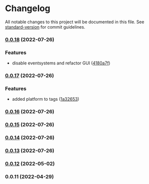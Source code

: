 # Changelog

All notable changes to this project will be documented in this file. See [standard-version](https://github.com/conventional-changelog/standard-version) for commit guidelines.

### [0.0.18](https://github.com/GieziJo/GithubIssueBugReporter_private/compare/v0.0.17...v0.0.18) (2022-07-26)


### Features

* disable eventsystems and refactor GUI ([4180a7f](https://github.com/GieziJo/GithubIssueBugReporter_private/commit/4180a7f839e6e57110692f15ffc9ea24cca5fb8c))

### [0.0.17](https://github.com/GieziJo/GithubIssueBugReporter_private/compare/v0.0.16...v0.0.17) (2022-07-26)


### Features

* added platform to tags ([1a32653](https://github.com/GieziJo/GithubIssueBugReporter_private/commit/1a32653a52b58aebad034e81bec3841b9f5ce06f))

### [0.0.16](https://github.com/GieziJo/GithubIssueBugReporter_private/compare/v0.0.15...v0.0.16) (2022-07-26)

### [0.0.15](https://github.com/GieziJo/GithubIssueBugReporter_private/compare/v0.0.14...v0.0.15) (2022-07-26)

### [0.0.14](https://github.com/GieziJo/GithubIssueBugReporter_private/compare/v0.0.13...v0.0.14) (2022-07-26)

### [0.0.13](https://github.com/GieziJo/GithubIssueBugReporter_private/compare/v0.0.12...v0.0.13) (2022-07-26)

### [0.0.12](https://github.com/GieziJo/GithubIssueBugReporter_private/compare/v0.0.11...v0.0.12) (2022-05-02)

### 0.0.11 (2022-04-29)
